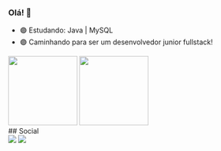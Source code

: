 ### Olá! 👻

- 🟣 Estudando: Java | MySQL
- 🟣 Caminhando para ser um desenvolvedor junior fullstack!

<div>
<img height="140" src="https://github-readme-stats.vercel.app/api?username=Eduardo-Virissimo&show_icons=true&theme=tokyonight">
<img height="140" src="https://github-readme-stats.vercel.app/api/top-langs/?username=Eduardo-Virissimo&layout=compact&theme=tokyonight">
</div>
## Social

<div> 
   <a href = "mailto:eduardoteixeiravirissimo@gmail.com"><img src="https://img.shields.io/badge/-Gmail-%23333?style=for-the-badge&logo=gmail&logoColor=white" target="_blank"></a>
   <a href="https://www.linkedin.com/in/eduardo-teixeira-viríssimo-46471624b/" target="_blank"><img src="https://img.shields.io/badge/-LinkedIn-%230077B5?style=for-the-badge&logo=linkedin&logoColor=white" target="_blank"></a> 
</div>
